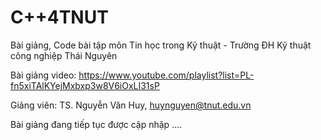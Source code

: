 # C++4TNUT
Bài giảng, Code bài tập môn Tin học trong Kỹ thuật - Trường ĐH Kỹ thuật công nghiệp Thái Nguyên

Bài giảng video: https://www.youtube.com/playlist?list=PL-fn5xiTAlKYejMxbxp3w8V6iOxLI31sP

Giảng viên: TS. Nguyễn Văn Huy, huynguyen@tnut.edu.vn

Bài giảng đang tiếp tục được cập nhập ....
